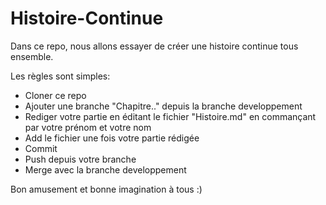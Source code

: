 # Histoire-Continue
Dans ce repo, nous allons essayer de créer une histoire continue tous ensemble.

Les règles sont simples:

  * Cloner ce repo
  * Ajouter une branche "Chapitre.." depuis la branche developpement
  * Rediger votre partie en éditant le fichier "Histoire.md" en commançant par votre prénom et votre nom
  * Add le fichier une fois votre partie rédigée
  * Commit
  * Push depuis votre branche
  * Merge avec la branche developpement
  
Bon amusement et bonne imagination à tous :)
